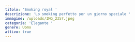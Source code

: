 ```yaml
---
titolo: 'Smoking royal '
descrizione: 'Lo smoking perfetto per un giorno speciale '
immagine: /uploads/IMG_2357.jpeg
categoria: 'Elegante '
genere: Uomo
attivo: true
---
```


